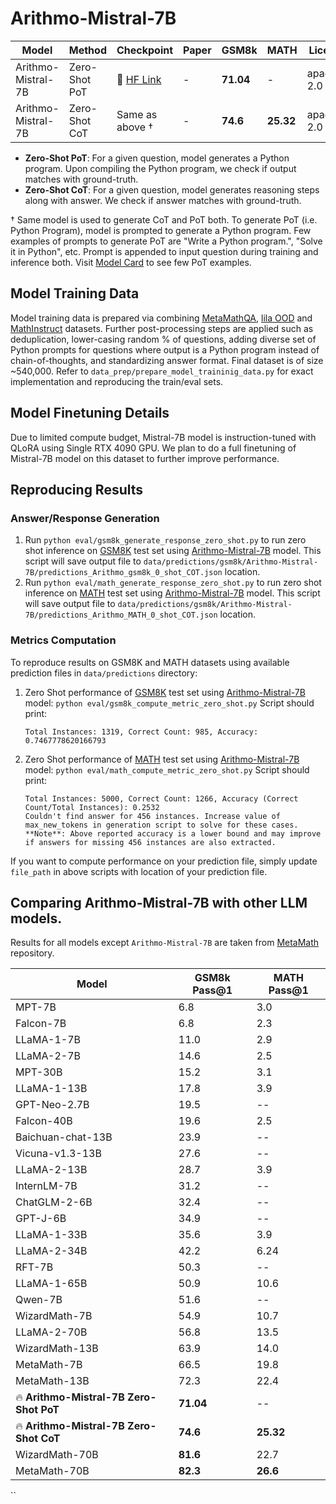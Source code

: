 # Arithmo-Mistral-7B

| Model | Method | Checkpoint | Paper  | GSM8k | MATH  | License|
| ----- | ------ | ------ | ---- |------|-------| ----- |
| Arithmo-Mistral-7B | Zero-Shot PoT | 🤗 <a href="https://huggingface.co/akjindal53244/Arithmo-Mistral-7B" target="_blank">HF Link</a> |  - | **71.04**  |  -	| apache-2.0 |
| Arithmo-Mistral-7B | Zero-Shot CoT | Same as above † |  - | **74.6**  |  **25.32**	| apache-2.0 |

- **Zero-Shot PoT**: For a given question, model generates a Python program. Upon compiling the Python program, we check if output matches with ground-truth.
- **Zero-Shot CoT**: For a given question, model generates reasoning steps along with answer. We check if answer matches with ground-truth.

† Same model is used to generate CoT and PoT both. To generate PoT (i.e. Python Program), model is prompted to generate a Python program. Few examples of prompts to generate PoT are "Write a Python program.", "Solve it in Python", etc. Prompt is appended to input question during training and inference both. Visit [Model Card](https://huggingface.co/akjindal53244/Arithmo-Mistral-7B) to see few PoT examples.

## Model Training Data
Model training data is prepared via combining [MetaMathQA](https://huggingface.co/datasets/meta-math/MetaMathQA), [lila OOD](https://huggingface.co/datasets/allenai/lila/viewer/ood) and [MathInstruct](https://huggingface.co/datasets/TIGER-Lab/MathInstruct) datasets. Further post-processing steps are applied such as deduplication, lower-casing random % of questions, adding diverse set of Python prompts for questions where output is a Python program instead of chain-of-thoughts, and standardizing answer format. Final dataset is of size ~540,000. Refer to `data_prep/prepare_model_traininig_data.py` for exact implementation and reproducing the train/eval sets.

## Model Finetuning Details
Due to limited compute budget, Mistral-7B model is instruction-tuned with QLoRA using Single RTX 4090 GPU. We plan to do a full finetuning of Mistral-7B model on this dataset to further improve performance.

## Reproducing Results

### Answer/Response Generation

1. Run `python eval/gsm8k_generate_response_zero_shot.py` to run zero shot inference on [GSM8K](https://huggingface.co/datasets/gsm8k/viewer/main/test) test set using [Arithmo-Mistral-7B](https://huggingface.co/akjindal53244/Arithmo-Mistral-7B) model. This script will save output file to `data/predictions/gsm8k/Arithmo-Mistral-7B/predictions_Arithmo_gsm8k_0_shot_COT.json` location.
2. Run `python eval/math_generate_response_zero_shot.py` to run zero shot inference on [MATH](https://huggingface.co/datasets/competition_math/viewer/default/test) test set using [Arithmo-Mistral-7B](https://huggingface.co/akjindal53244/Arithmo-Mistral-7B) model. This script will save output file to `data/predictions/gsm8k/Arithmo-Mistral-7B/predictions_Arithmo_MATH_0_shot_COT.json` location.


### Metrics Computation

To reproduce results on GSM8K and MATH datasets using available prediction files in `data/predictions` directory:
1. Zero Shot performance of [GSM8K](https://huggingface.co/datasets/gsm8k/viewer/main/test) test set using [Arithmo-Mistral-7B](https://huggingface.co/akjindal53244/Arithmo-Mistral-7B) model: `python eval/gsm8k_compute_metric_zero_shot.py` Script should print:
   ```
   Total Instances: 1319, Correct Count: 985, Accuracy: 0.7467778620166793
   ```
3. Zero Shot performance of [MATH](https://huggingface.co/datasets/competition_math/viewer/default/test) test set using [Arithmo-Mistral-7B](https://huggingface.co/akjindal53244/Arithmo-Mistral-7B) model: `python eval/math_compute_metric_zero_shot.py` Script should print:
   ```
   Total Instances: 5000, Correct Count: 1266, Accuracy (Correct Count/Total Instances): 0.2532
   Couldn't find answer for 456 instances. Increase value of max_new_tokens in generation script to solve for these cases.
   **Note**: Above reported accuracy is a lower bound and may improve if answers for missing 456 instances are also extracted.
If you want to compute performance on your prediction file, simply update `file_path` in above scripts with location of your prediction file.


## Comparing Arithmo-Mistral-7B with other LLM models.
Results for all models except `Arithmo-Mistral-7B` are taken from [MetaMath](https://github.com/meta-math/MetaMath/blob/main/README.MD) repository.

| Model               | GSM8k Pass@1 | MATH Pass@1 |
|---------------------|--------------|-------------|
| MPT-7B              | 6.8          | 3.0         |
| Falcon-7B           | 6.8          | 2.3         |
| LLaMA-1-7B          | 11.0         | 2.9         |
| LLaMA-2-7B          | 14.6         | 2.5         |
| MPT-30B             | 15.2         | 3.1         |
| LLaMA-1-13B         | 17.8         | 3.9         |
| GPT-Neo-2.7B        | 19.5         | --          |
| Falcon-40B          | 19.6         | 2.5         |
| Baichuan-chat-13B   | 23.9         | --          |
| Vicuna-v1.3-13B     | 27.6         | --          |
| LLaMA-2-13B         | 28.7         | 3.9         |
| InternLM-7B         | 31.2         | --          |
| ChatGLM-2-6B        | 32.4         | --          |
| GPT-J-6B            | 34.9         | --          |
| LLaMA-1-33B         | 35.6         | 3.9         |
| LLaMA-2-34B         | 42.2         | 6.24        |
| RFT-7B              | 50.3         | --          |
| LLaMA-1-65B         | 50.9         | 10.6        |
| Qwen-7B             | 51.6         | --          |
| WizardMath-7B       | 54.9         | 10.7        |
| LLaMA-2-70B         | 56.8         | 13.5        |
| WizardMath-13B      | 63.9         | 14.0        |
| MetaMath-7B         | 66.5         | 19.8        |
| MetaMath-13B        | 72.3         | 22.4        |
| 🔥 **Arithmo-Mistral-7B Zero-Shot PoT**  | **71.04** | --       |
| 🔥 **Arithmo-Mistral-7B Zero-Shot CoT**  | **74.6** | **25.32**       |
| WizardMath-70B      | **81.6**     | 22.7        |
| MetaMath-70B        | **82.3**     | **26.6**        |
``
